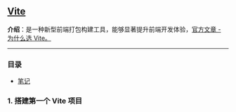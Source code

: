 ## [Vite](https://vitejs.cn/vite3-cn/guide/)
**介绍**：是一种新型前端打包构建工具，能够显著提升前端开发体验，[官方文章 - 为什么选 Vite。](https://vitejs.cn/vite3-cn/guide/why.html)

---

### 目录

- [笔记](#)

### 1. 搭建第一个 Vite 项目
